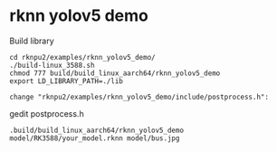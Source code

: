 # rknn yolov5 demo

Build library
```
cd rknpu2/examples/rknn_yolov5_demo/
./build-linux_3588.sh
chmod 777 build/build_linux_aarch64/rknn_yolov5_demo
export LD_LIBRARY_PATH=./lib
```

```
change "rknpu2/examples/rknn_yolov5_demo/include/postprocess.h":
```
gedit postprocess.h

```
.build/build_linux_aarch64/rknn_yolov5_demo model/RK3588/your_model.rknn model/bus.jpg
```
